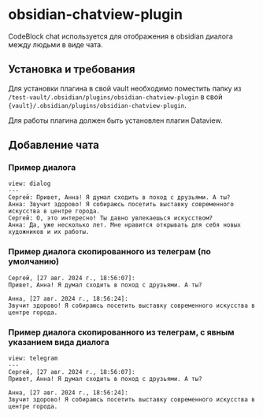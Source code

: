 # obsidian-chatview-plugin

CodeBlock chat используется для отображения в obsidian диалога между людьми в виде чата.

## Установка и требования

Для установки плагина в свой vault необходимо поместить папку из `/test-vault/.obsidian/plugins/obsidian-chatview-plugin` в свой `{vault}/.obsidian/plugins/obsidian-chatview-plugin`.

Для работы плагина должен быть установлен плагин Dataview.

## Добавление чата

### Пример диалога

```chat
view: dialog
---
Сергей: Привет, Анна! Я думал сходить в поход с друзьями. А ты?
Анна: Звучит здорово! Я собираюсь посетить выставку современного искусства в центре города.
Сергей: О, это интересно! Ты давно увлекаешься искусством?
Анна: Да, уже несколько лет. Мне нравится открывать для себя новых художников и их работы.
```

### Пример диалога скопированного из телеграм (по умолчанию)

```chat
Сергей, [27 авг. 2024 г., 18:56:07]:
Привет, Анна! Я думал сходить в поход с друзьями. А ты?

Анна, [27 авг. 2024 г., 18:56:24]:
Звучит здорово! Я собираюсь посетить выставку современного искусства в центре города.
```

### Пример диалога скопированного из телеграм, с явным указанием вида диалога

```chat
view: telegram
---
Сергей, [27 авг. 2024 г., 18:56:07]:
Привет, Анна! Я думал сходить в поход с друзьями. А ты?

Анна, [27 авг. 2024 г., 18:56:24]:
Звучит здорово! Я собираюсь посетить выставку современного искусства в центре города.
```
